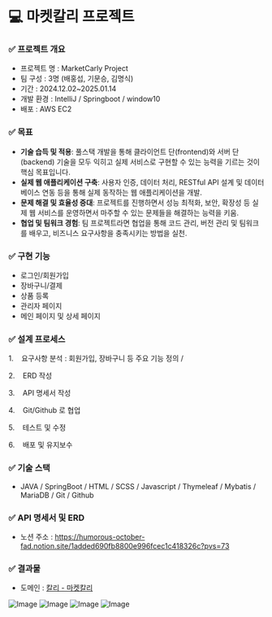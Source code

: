 # 💻 마켓칼리 프로젝트

### ✅ 프로젝트 개요

- 프로젝트 명 :  MarketCarly Project
- 팀 구성 : 3명 (배홍섭, 기문승, 김명식)
- 기간 : 2024.12.02~2025.01.14
- 개발 환경 : IntelliJ / Springboot / window10
- 배포 : AWS EC2

### ✅ 목표

- **기술 습득 및 적용**: 풀스택 개발을 통해 클라이언트 단(frontend)와 서버 단(backend) 기술을 모두 익히고 실제 서비스로 구현할 수 있는 능력을 기르는 것이 핵심 목표입니다.
- **실제 웹 애플리케이션 구축**: 사용자 인증, 데이터 처리, RESTful API 설계 및 데이터베이스 연동 등을 통해 실제 동작하는 웹 애플리케이션을 개발.
- **문제 해결 및 효율성 증대**: 프로젝트를 진행하면서 성능 최적화, 보안, 확장성 등 실제 웹 서비스를 운영하면서 마주할 수 있는 문제들을 해결하는 능력을 키움.
- **협업 및 팀워크 경험**: 팀 프로젝트라면 협업을 통해 코드 관리, 버전 관리 및 팀워크를 배우고, 비즈니스 요구사항을 충족시키는 방법을 실천.

### ✅ 구현 기능

- 로그인/회원가입
- 장바구니/결제
- 상품 등록
- 관리자 페이지
- 메인 페이지 및 상세 페이지

### ✅ 설계 프로세스

1.    요구사항 분석 : 회원가입, 장바구니 등 주요 기능 정의 /

2.    ERD 작성

3.    API 명세서 작성

4.    Git/Github 로 협업

5.    테스트 및 수정

6.    배포 및 유지보수

### ✅ 기술 스택

- JAVA / SpringBoot / HTML / SCSS / Javascript / Thymeleaf / Mybatis / MariaDB / Git / Github

### ✅ API 명세서 및 ERD

- 노션 주소 : https://humorous-october-fad.notion.site/1added690fb8800e996fcec1c418326c?pvs=73

### ✅ 결과물

- 도메인 : [칼리 - 마켓칼리](https://kurly.hongseop.dev/main)

![Image](https://github.com/user-attachments/assets/6927b175-eec7-4bac-b1fa-e3a64fb20cfc)
![Image](https://github.com/user-attachments/assets/e8e44de3-274f-4fa1-a889-8c02db5a49d9)
![Image](https://github.com/user-attachments/assets/e7f6d337-34cc-412a-9e7f-76722373c268)
![Image](https://github.com/user-attachments/assets/22578d0c-a6b6-4234-b07f-ebfeb6203c8b)












